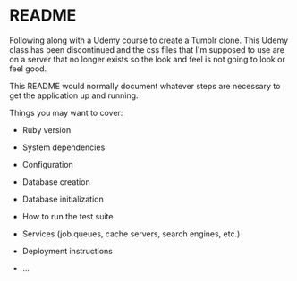# README

Following along with a Udemy course to create a Tumblr clone. This Udemy class has been discontinued and the css files that I'm supposed to use are on a server that no longer exists so the look and feel is not going to look or feel good.

This README would normally document whatever steps are necessary to get the
application up and running.

Things you may want to cover:

* Ruby version

* System dependencies

* Configuration

* Database creation

* Database initialization

* How to run the test suite

* Services (job queues, cache servers, search engines, etc.)

* Deployment instructions

* ...
